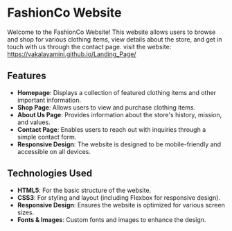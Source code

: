 # FashionCo Website

Welcome to the FashionCo Website! This website allows users to browse and shop for various clothing items, view details about the store, and get in touch with us through the contact page.
visit the website: https://vakalayamini.github.io/Landing_Page/

## Features
- **Homepage**: Displays a collection of featured clothing items and other important information.
- **Shop Page**: Allows users to view and purchase clothing items.
- **About Us Page**: Provides information about the store's history, mission, and values.
- **Contact Page**: Enables users to reach out with inquiries through a simple contact form.
- **Responsive Design**: The website is designed to be mobile-friendly and accessible on all devices.

## Technologies Used
- **HTML5**: For the basic structure of the website.
- **CSS3**: For styling and layout (including Flexbox for responsive design).
- **Responsive Design**: Ensures the website is optimized for various screen sizes.
- **Fonts & Images**: Custom fonts and images to enhance the design.
